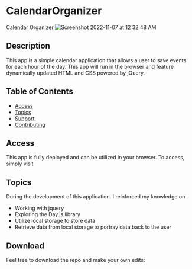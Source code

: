 # CalendarOrganizer
Calendar Organizer
![Screenshot 2022-11-07 at 12 32 48 AM](https://user-images.githubusercontent.com/114036566/200233548-3829caa1-eb9e-416f-acc7-8cb6435c8324.png)

## Description

This app is a  simple calendar application that allows a user to save events for each hour of the day. This app will run in the browser and feature dynamically updated HTML and CSS powered by jQuery. 

## Table of Contents

- [Access](#access)
- [Topics](#topics)
- [Support](#support)
- [Contributing](#contributing)



## Access
This app is fully deployed and can be utilized in your browser. To access, simply visit 



## Topics

During the development of this application. I reinforced my knowledge on
- Working with jquery
- Exploring the Day.js library
- Utilize local storage to store data
- Retrieve data from local storage to portray data back to the user

## Download

Feel free to download the repo and make your own edits: 